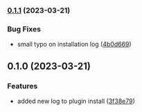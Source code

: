 

### [0.1.1](https://github.com/alvarosabu/release-it-test/compare/0.1.0...0.1.1) (2023-03-21)


### Bug Fixes

* small typo on installation log ([4b0d669](https://github.com/alvarosabu/release-it-test/commit/4b0d6696562f68d1fd0f9eb9b1f0cce9746b013a))

## 0.1.0 (2023-03-21)


### Features

* added new log to plugin install ([3f38e79](https://github.com/alvarosabu/release-it-test/commit/3f38e79e29bbd035cde4ff53f584d25f806d768c))
